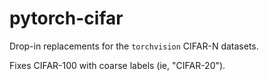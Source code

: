 # pytorch-cifar

Drop-in replacements for the `torchvision` CIFAR-N datasets.

Fixes CIFAR-100 with coarse labels (ie, "CIFAR-20").
